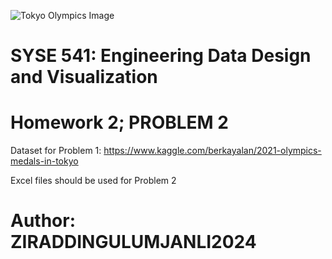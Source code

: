 ![Tokyo Olympics Image](https://th.bing.com/th/id/OIP.nwDrgpIXqJIJavb5U3puIgHaEK?rs=1&pid=ImgDetMain)

# SYSE 541: Engineering Data Design and Visualization 
# Homework 2; PROBLEM 2 
Dataset for Problem 1: https://www.kaggle.com/berkayalan/2021-olympics-medals-in-tokyo 

Excel files should be used for Problem 2

# Author: ZIRADDINGULUMJANLI2024
